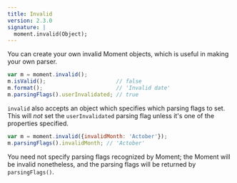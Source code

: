 ```yaml
---
title: Invalid
version: 2.3.0
signature: |
  moment.invalid(Object);
---
```



You can create your own invalid Moment objects, which is useful in making your own parser.

```javascript
var m = moment.invalid();
m.isValid();                      // false
m.format();                       // 'Invalid date'
m.parsingFlags().userInvalidated; // true
```

`invalid` also accepts an object which specifies which parsing flags to set. This will *not* set the `userInvalidated` parsing flag unless it's one of the properties specified.

```javascript
var m = moment.invalid({invalidMonth: 'Actober'});
m.parsingFlags().invalidMonth; // 'Actober'
```

You need not specify parsing flags recognized by Moment; the Moment will be invalid nonetheless, and the parsing flags will be returned by `parsingFlags()`.
